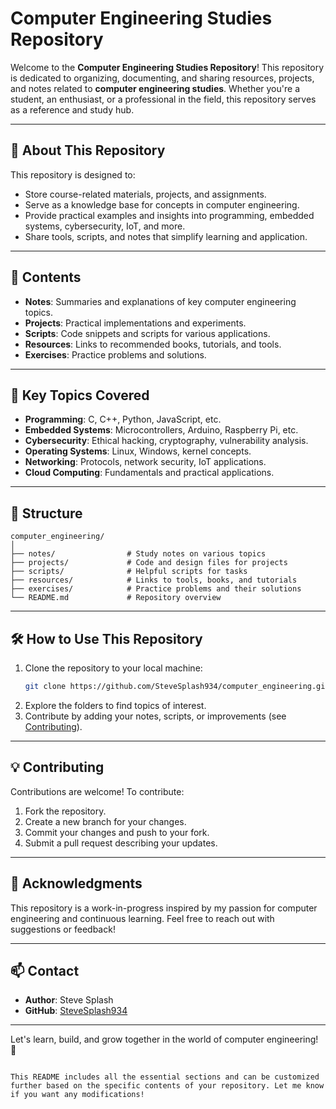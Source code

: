 # Computer Engineering Studies Repository

Welcome to the **Computer Engineering Studies Repository**! This repository is dedicated to organizing, documenting, and sharing resources, projects, and notes related to **computer engineering studies**. Whether you're a student, an enthusiast, or a professional in the field, this repository serves as a reference and study hub.

---

## 📘 **About This Repository**

This repository is designed to:

- Store course-related materials, projects, and assignments.
- Serve as a knowledge base for concepts in computer engineering.
- Provide practical examples and insights into programming, embedded systems, cybersecurity, IoT, and more.
- Share tools, scripts, and notes that simplify learning and application.

---

## 🚀 **Contents**

- **Notes**: Summaries and explanations of key computer engineering topics.
- **Projects**: Practical implementations and experiments.
- **Scripts**: Code snippets and scripts for various applications.
- **Resources**: Links to recommended books, tutorials, and tools.
- **Exercises**: Practice problems and solutions.

---

## 🎯 **Key Topics Covered**

- **Programming**: C, C++, Python, JavaScript, etc.
- **Embedded Systems**: Microcontrollers, Arduino, Raspberry Pi, etc.
- **Cybersecurity**: Ethical hacking, cryptography, vulnerability analysis.
- **Operating Systems**: Linux, Windows, kernel concepts.
- **Networking**: Protocols, network security, IoT applications.
- **Cloud Computing**: Fundamentals and practical applications.

---

## 📂 **Structure**

```
computer_engineering/
│
├── notes/                # Study notes on various topics
├── projects/             # Code and design files for projects
├── scripts/              # Helpful scripts for tasks
├── resources/            # Links to tools, books, and tutorials
├── exercises/            # Practice problems and their solutions
└── README.md             # Repository overview
```

---

## 🛠️ **How to Use This Repository**

1. Clone the repository to your local machine:
   ```bash
   git clone https://github.com/SteveSplash934/computer_engineering.git
   ```
2. Explore the folders to find topics of interest.
3. Contribute by adding your notes, scripts, or improvements (see [Contributing](#contributing)).

---

## 💡 **Contributing**

Contributions are welcome! To contribute:

1. Fork the repository.
2. Create a new branch for your changes.
3. Commit your changes and push to your fork.
4. Submit a pull request describing your updates.

---

## 🙌 **Acknowledgments**

This repository is a work-in-progress inspired by my passion for computer engineering and continuous learning. Feel free to reach out with suggestions or feedback!

---

## 📫 **Contact**

- **Author**: Steve Splash
- **GitHub**: [SteveSplash934](https://github.com/SteveSplash934)

---

Let's learn, build, and grow together in the world of computer engineering! 🚀

```

This README includes all the essential sections and can be customized further based on the specific contents of your repository. Let me know if you want any modifications!
```
